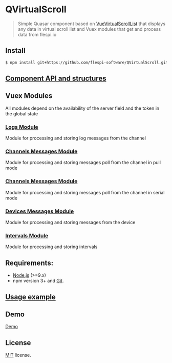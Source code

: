 # QVirtualScroll

> Simple Quasar component based on [VueVirtualScrollList](https://github.com/tangbc/vue-virtual-scroll-list) that displays any data in virtual scroll list and Vuex modules that get and process data from flespi.io

## Install
````bash
$ npm install git+https://github.com/flespi-software/QVirtualScroll.git --save
````

## [Component API and structures](docs/ComponentAPI.md)

## Vuex Modules
All modules depend on the availability of the server field and the token in the global state
### [Logs Module](docs/LogsModule.md)
Module for processing and storing log messages from the channel

### [Channels Messages Module](docs/ChannelsMessagesPullModule.md)
Module for processing and storing messages poll from the channel in pull mode

### [Channels Messages Module](docs/ChannelsMessagesSerialModule.md)
Module for processing and storing messages poll from the channel in serial mode

### [Devices Messages Module](docs/DeviceMessagesModule.md)
Module for processing and storing messages from the device

### [Intervals Module](docs/IntervalsModule.md)
Module for processing and storing intervals

## Requirements:

- [Node.js](https://nodejs.org/en/) (>=9.x)
- npm version 3+ and [Git](https://git-scm.com/).

## [Usage example](docs/Example.md)

## Demo
[Demo](https://flespi-software.github.io/QVirtualScroll/)

## License
[MIT](https://github.com/flespi-software/QVirtualScroll/blob/master/LICENSE) license.
